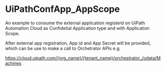 # UiPathConfApp_AppScope
An example to consume the external application registerd on UiPath Automation Cloud as Confidetial Application type and with Application Scope. 

After external app registration, App id and App Secret will be provided, which can be use to make a call to Orchetrator APIs e.g.

https://cloud.uipath.com/{org_name}/{tenant_name}/orchestrator_/odata/Machines
